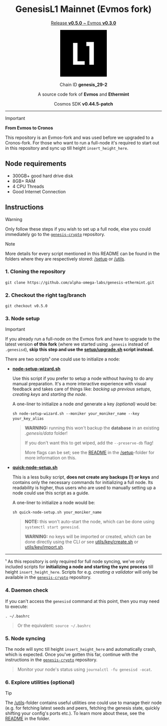 <h1 align="center">
  GenesisL1 Mainnet (Evmos fork)
</h1>

<p align="center">
  <ins>Release <b>v0.5.0</b> ~ Evmos <b>v0.3.0</b></ins>
</p>

<p align="center">
  <img src="https://raw.githubusercontent.com/alpha-omega-labs/genesis-parameters/main/assets/l1-logo.png" alt="GenesisL1" width="150" height="150"/>
</p>

<p align="center">
  Chain ID <b>genesis_29-2</b>
</p>

<p align="center">
   A source code fork of <b>Evmos</b> and <b>Ethermint</b>
</p>

<p align="center">
  Cosmos SDK <b>v0.44.5-patch</b>
</p>

---

> [!IMPORTANT]
> **From Evmos to Cronos**
> 
> This repository is an Evmos-fork and was used before we upgraded to a Cronos-fork. For those who want to run a full-node it's required to start out in this repository and sync up till height `insert_height_here`.

## Node requirements

- 300GB+ good hard drive disk
- 8GB+ RAM
- 4 CPU Threads
- Good Internet Connection

## Instructions

> [!WARNING]
> Only follow these steps if you wish to set up a full node, else you could immediately go to the [`genesis-crypto`](https://github.com/alpha-omega-labs/genesis-crypto) repository.

> [!NOTE]
> More details for every script mentioned in this README can be found in the folders where they are respectively stored: [/setup](/setup) or [/utils](/utils).

### 1. Cloning the repository

```
git clone https://github.com/alpha-omega-labs/genesis-ethermint.git
```

### 2. Checkout the right tag/branch

```
git checkout v0.5.0
```

### 3. Node setup

> [!IMPORTANT]
> If you already run a full-node on the Evmos fork and have to upgrade to the latest version **of this fork** (where we started using `.genesis` instead of `.genesisd`), **skip this step and use the [setup/upgrade.sh](/setup/upgrade.sh) script instead.**

There are two scripts¹ one could use to initialize a node:

- [**node-setup-wizard.sh**](setup/node-setup-wizard.sh)

  Use this script if you prefer to setup a node without having to do any manual preparation. It's a more interactive experience with visual feedback and takes care of things like: _backing up previous setups_, _creating keys_ and _starting the node_.

  A one-liner to initialize a node _and_ generate a key _(optional)_ would be:
  ```
  sh node-setup-wizard.sh --moniker your_moniker_name --key your_key_alias
  ```
  > **WARNING:** running this won't backup the **database** in an existing _.genesis/data_ folder!
  >
  > If you don't want this to get wiped, add the `--preserve-db` flag!
  >
  > More flags can be set; see the [README](setup/README.md) in the [\/setup](setup/)-folder for more information on this.
  
- **[quick-node-setup.sh](setup/quick-node-setup.sh)**

   This is a less bulky script, **does not create any backups (!) or keys** and contains only the necessary commands for initializing a full node. Its readability is higher, thus users who are used to manually setting up a node could use this script as a guide.

  A one-liner to initialize a node would be:
  ```
  sh quick-node-setup.sh your_moniker_name
  ```

  > **NOTE:** this won't auto-start the node, which can be done using `systemctl start genesisd`.
  > 
  > **WARNING:** no keys will be imported or created, which can be done directly using the CLI _or_ see [utils/key/create.sh](/utils/key/create.sh) or [utils/key/import.sh](/utils/key/import.sh).

---

¹ As this repository is only required for full node syncing, we've only included scripts for **initializing a node and starting the sync process** till height `insert_height_here`. Scripts for e.g. _creating a validator_ will only be available in the [`genesis-crypto`](https://github.com/alpha-omega-labs/genesis-crypto) repository.

### 4. Daemon check

If you can't access the `genesisd` command at this point, then you may need to execute:

```
. ~/.bashrc
```
> Or the equivalent: `source ~/.bashrc`

### 5. Node syncing

The node will sync till height `insert_height_here` and automatically crash, which is expected. Once you've gotten this far, continue with the instructions in the [`genesis-crypto`](https://github.com/alpha-omega-labs/genesis-crypto) repository.
> Monitor your node's status using `journalctl -fu genesisd -ocat`.

### 6. Explore utilities (optional)

> [!TIP]
> The [/utils](/utils)-folder contains useful utilities one could use to manage their node (e.g. for fetching latest seeds and peers, fetching the genesis state, quickly shifting your config's ports etc.). To learn more about these, see the [README](utils/README.md) in the folder.
